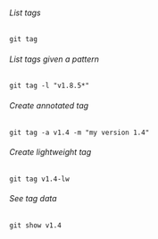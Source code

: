 
###### List tags
`git tag`

###### List tags given a pattern
`git tag -l "v1.8.5*"`

###### Create annotated tag
`git tag -a v1.4 -m "my version 1.4"`

###### Create lightweight tag
`git tag v1.4-lw`

###### See tag data
`git show v1.4`